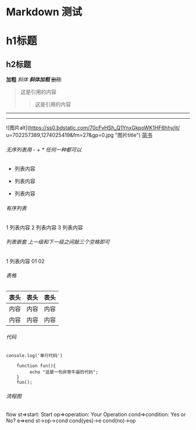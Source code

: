 # Markdown 测试
# h1标题
## h2标题
**加粗**
*斜体*
***斜体加粗***
~~删除~~
>这是引用的内容
>>这是引用的内容
---
***
![图片alt](https://ss0.bdstatic.com/70cFvHSh_Q1YnxGkpoWK1HF6hhy/it/
u=702257389,1274025419&fm=27&gp=0.jpg "图片title")
[简书](http://jianshu.com)
###### 无序列表用 - + * 任何一种都可以
- 列表内容
+ 列表内容
* 列表内容
###### 有序列表
1 列表内容
2 列表内容
3 列表内容
###### 列表嵌套 上一级和下一级之间敲三个空格即可
1 列表内容
   01
   02
###### 表格
表头|表头|表头
---|:--:|---:
内容|内容|内容
内容|内容|内容
###### 代码
`console.log('单行代码')`
```
    function fun(){
         echo "这是一句非常牛逼的代码";
    }
    fun();
```
###### 流程图
flow
st=>start: Start
op=>operation: Your Operation
cond=>condition: Yes or No?
e=>end
st->op->cond
cond(yes)->e
cond(no)->op
